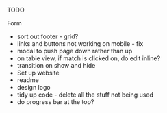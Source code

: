 TODO

Form
- sort out footer - grid?
- links and buttons not working on mobile - fix
- modal to push page down rather than up
- on table view, if match is clicked on, do edit inline?
- transition on show and hide
- Set up website
- readme
- design logo
- tidy up code - delete all the stuff not being used
- do progress bar at the top?

